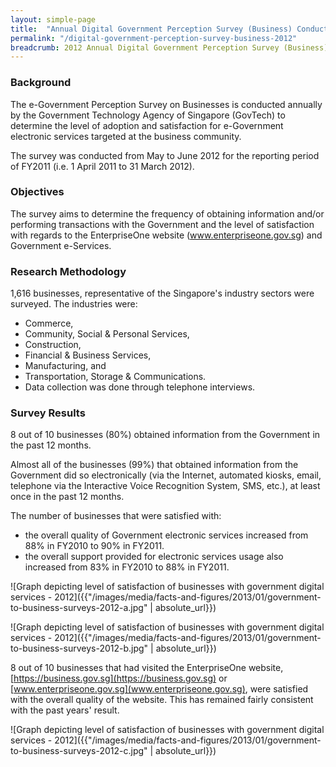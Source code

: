 ```yaml
---
layout: simple-page
title:  "Annual Digital Government Perception Survey (Business) Conducted in 2012"
permalink: "/digital-government-perception-survey-business-2012"
breadcrumb: 2012 Annual Digital Government Perception Survey (Business)
---
```


### **Background**

The e-Government Perception Survey on Businesses is conducted annually by the Government Technology Agency of Singapore (GovTech) to determine the level of adoption and satisfaction for e-Government electronic services targeted at the business community.

The survey was conducted from May to June 2012 for the reporting period of FY2011 (i.e. 1 April 2011 to 31 March 2012).

### **Objectives**

The survey aims to determine the frequency of obtaining information and/or performing transactions with the Government and the level of satisfaction with regards to the EnterpriseOne website (www.enterpriseone.gov.sg) and Government e-Services.

### **Research Methodology**

1,616 businesses, representative of the Singapore's industry sectors were surveyed. The industries were:

* Commerce,
* Community, Social & Personal Services,
* Construction,
* Financial & Business Services,
* Manufacturing, and
* Transportation, Storage & Communications.
* Data collection was done through telephone interviews.

### **Survey Results**

8 out of 10 businesses (80%) obtained information from the Government in the past 12 months.

Almost all of the businesses (99%) that obtained information from the Government did so electronically (via the Internet, automated kiosks, email, telephone via the Interactive Voice Recognition System, SMS, etc.), at least once in the past 12 months.

The number of businesses that were satisfied with:
* the overall quality of Government electronic services increased from 88% in FY2010 to 90% in FY2011.
* the overall support provided for electronic services usage also increased from 83% in FY2010 to 88% in FY2011.

![Graph depicting level of satisfaction of businesses with government digital services - 2012]({{"/images/media/facts-and-figures/2013/01/government-to-business-surveys-2012-a.jpg" | absolute_url}})

![Graph depicting level of satisfaction of businesses with government digital services - 2012]({{"/images/media/facts-and-figures/2013/01/government-to-business-surveys-2012-b.jpg" | absolute_url}})

8 out of 10 businesses that had visited the EnterpriseOne website, [https://business.gov.sg](https://business.gov.sg) or [www.enterpriseone.gov.sg](www.enterpriseone.gov.sg), were satisfied with the overall quality of the website. This has remained fairly consistent with the past years' result.

![Graph depicting level of satisfaction of businesses with government digital services - 2012]({{"/images/media/facts-and-figures/2013/01/government-to-business-surveys-2012-c.jpg" | absolute_url}})
